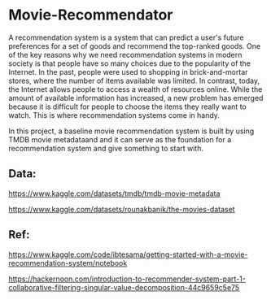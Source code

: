 # Movie-Recommendator

A recommendation system is a system that can predict a user's future preferences for a set of goods and recommend the top-ranked goods. One of the key reasons why we need recommendation systems in modern society is that people have so many choices due to the popularity of the Internet. 
In the past, people were used to shopping in brick-and-mortar stores, where the number of items available was limited. 
In contrast, today, the Internet allows people to access a wealth of resources online. While the amount of available information has increased, a new problem has emerged because it is difficult for people to choose the items they really want to watch. This is where recommendation systems come in handy.

In this project, a baseline movie recommendation system is built by using TMDB movie metadataand and it can serve as the foundation for a recommendation system and give something to start with.

## Data:
https://www.kaggle.com/datasets/tmdb/tmdb-movie-metadata

https://www.kaggle.com/datasets/rounakbanik/the-movies-dataset

## Ref:
https://www.kaggle.com/code/ibtesama/getting-started-with-a-movie-recommendation-system/notebook

https://hackernoon.com/introduction-to-recommender-system-part-1-collaborative-filtering-singular-value-decomposition-44c9659c5e75
